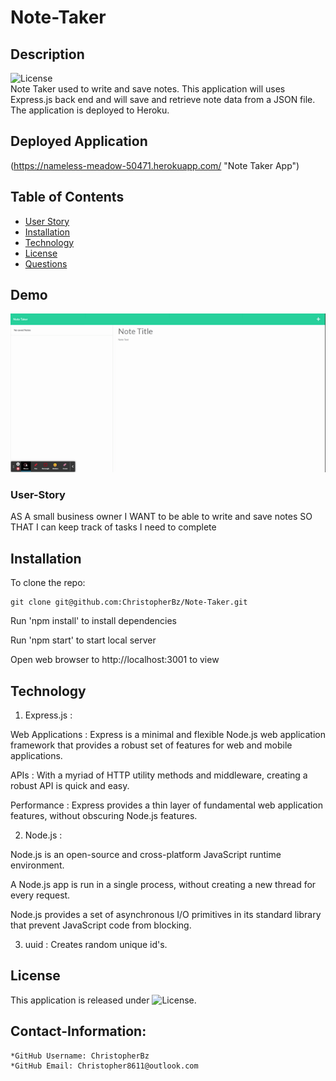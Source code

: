# Note-Taker

## Description
  ![License](https://img.shields.io/badge/License-MIT-blue.svg "License Badge")  
Note Taker used to write and save notes. This application will uses Express.js back end and will save and retrieve note data from a JSON file.
The application is deployed to Heroku.

## Deployed Application
(https://nameless-meadow-50471.herokuapp.com/ "Note Taker App")

## Table of Contents
- [User Story](#User-Story)
- [Installation](#installation)
- [Technology](#technology)
- [License](#license)
- [Questions](#Contact-Information)  

## Demo
![Screenshot](https://github.com/ChristopherBz/Note-Taker/blob/c0845a37c1f424cf5f9e62e000c46b5a32b7885c/Notes/Note%20Taker.gif)

### User-Story

AS A small business owner
I WANT to be able to write and save notes
SO THAT I can keep track of tasks I need to complete


## Installation

To clone the repo:
```
git clone git@github.com:ChristopherBz/Note-Taker.git
``` 
Run 'npm install' to install dependencies

Run 'npm start' to start local server

Open web browser to http://localhost:3001 to view

## Technology

1. Express.js :

Web Applications : Express is a minimal and flexible Node.js web application framework that provides a robust set of features for web and mobile applications.

APIs : With a myriad of HTTP utility methods and middleware, creating a robust API is quick and easy.

Performance : Express provides a thin layer of fundamental web application features, without obscuring Node.js features.

2. Node.js :

Node.js is an open-source and cross-platform JavaScript runtime environment.

A Node.js app is run in a single process, without creating a new thread for every request.

Node.js provides a set of asynchronous I/O primitives in its standard library that prevent JavaScript code from blocking.

3. uuid : Creates random unique id's.

## License

This application is released under ![License](https://img.shields.io/badge/License-MIT-blue.svg "License Badge").


## Contact-Information:
    *GitHub Username: ChristopherBz
    *GitHub Email: Christopher8611@outlook.com
